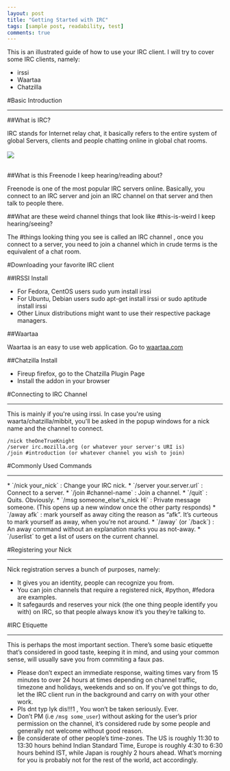 ```yaml
---
layout: post
title: "Getting Started with IRC"
tags: [sample post, readability, test]
comments: true
---
```


This is an illustrated guide of how to use your IRC client. I will try to cover some IRC clients, namely:

* irssi
* Waartaa
* Chatzilla

#Basic Introduction
<hr/>
##What is IRC? 

IRC stands for Internet relay chat, it basically refers to the entire system of global Servers, clients and people chatting online in global chat rooms.
<br/><br/>
<img src="{{ site.url }}/images/irc.jpg">
<br/><br/>

##What is this Freenode I keep hearing/reading about? 

Freenode is one of the most popular IRC servers online. Basically, you connect to an IRC server and join an IRC channel on that server and then talk to people there.

##What are these weird channel things that look like \#this-is-weird I keep hearing/seeing? 

The \#things looking thing you see is called an IRC channel , once you connect to a server, you need to join a channel which in crude terms is the equivalent of a chat room.

#Downloading your favorite IRC client

##IRSSI Install

* For Fedora, CentOS users sudo yum install irssi
* For Ubuntu, Debian users sudo apt-get install irssi or sudo aptitude install irssi
* Other Linux distributions might want to use their respective package managers.

##Waartaa

Waartaa is an easy to use web application. Go to [waartaa.com](https://try.waartaa.com/) 

##Chatzilla Install

* Fireup firefox, go to the Chatzilla Plugin Page
* Install the addon in your browser


#Connecting to IRC Channel
<hr/>
This is mainly if you're using irssi. In case you're using waarta/chatzilla/mibbit, you'll be asked in the popup windows for a nick name and the channel to connect.


	/nick theOneTrueKnight
	/server irc.mozilla.org (or whatever your server's URI is)  
	/join #introduction (or whatever channel you wish to join) 


#Commonly Used Commands
<hr/>
* `/nick your_nick` : Change your IRC nick.
* `/server your.server.url` : Connect to a server.
* `/join #channel-name` : Join a channel.
* `/quit` : Quits. Obviously.
* `/msg someone_else's_nick Hi` : Private message someone. (This opens up a new window once the other party responds)
* `/away afk` : mark yourself as away citing the reason as “afk”. It’s curteous to mark yourself as away, when you’re not around.
* `/away` (or `/back`) : An away command without an explanation marks you as not-away.
* `/userlist` to get a list of users on the current channel.


#Registering your Nick
<hr/>
Nick registration serves a bunch of purposes, namely:

* It gives you an identity, people can recognize you from.
* You can join channels that require a registered nick, #python, #fedora are examples.
* It safegaurds and reserves your nick (the one thing people identify you with) on IRC, so that people always know it’s you they’re talking to.

#IRC Etiquette
<hr/>
This is perhaps the most important section. There’s some basic etiquette that’s considered in good taste, keeping it in mind, and using your common sense, will usually save you from commiting a faux pas.

* Please don’t expect an immediate response, waiting times vary from 15 minutes to over 24 hours at times depending on channel traffic, timezone and holidays, weekends and so on. If you’ve got things to do, let the IRC client run in the background and carry on with your other work.
* Pls dnt typ lyk dis!!!1 , You won’t be taken seriously. Ever.
* Don’t PM (i.e `/msg some_user`) without asking for the user’s prior permission on the channel, it’s considered rude by some people and generally not welcome without good reason.
* Be considerate of other people’s time-zones. The US is roughly 11:30 to 13:30 hours behind Indian Standard Time, Europe is roughly 4:30 to 6:30 hours behind IST, while Japan is roughly 2 hours ahead. What’s morning for you is probably not for the rest of the world, act accordingly.
